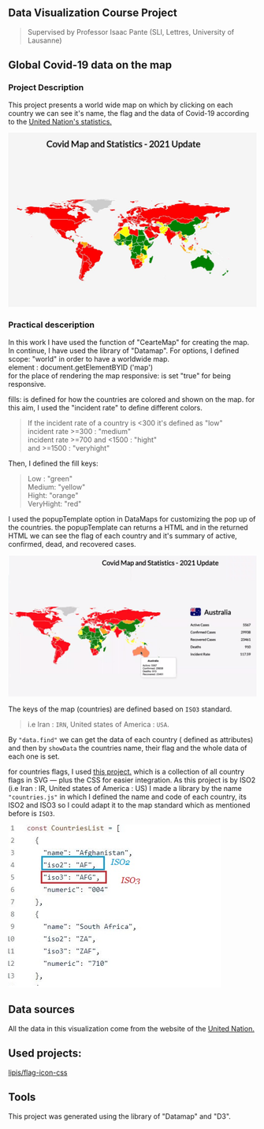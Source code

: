 ## Data Visualization Course Project
 > Supervised by Professor Isaac Pante (SLI, Lettres, University of Lausanne)
 
 

## Global Covid-19 data on the map

### Project Description 
This project presents a world wide map on which by clicking on each country we can see it's name, the flag and the data of Covid-19 according to the 
[United Nation's statistics.](https://covid-19-data.unstatshub.org/datasets/1cb306b5331945548745a5ccd290188e_2/api "United Nation's statistics")

![alt text](https://github.com/zarmise/Visualisation-2021/blob/main/general-look.JPG?raw=true)


### Practical desceription
In this work I have used the function of "CearteMap" for creating the map.  
In continue, I have used the library of "Datamap". For options, I defined scope: "world" in order to have a worldwide map.  
element : document.getElementBYID ('map')  
for the place of rendering the map responsive: is set "true" for being responsive.

fills: is defined for how the countries are colored and shown on the map. for this aim, I used the "incident rate" to define different colors.
> If the incident rate of a country is <300  it's defined as "low"  
 incident rate >=300 : "medium"  
 incident rate >=700 and <1500 : "hight"  
 and >=1500 : "veryhight" 
 
 Then,  I defined the fill keys:    
 > Low : "green"  
 > Medium: "yellow"  
 > Hight: "orange"  
 > VeryHight: "red"
 
  I used the popupTemplate option in DataMaps for customizing the pop up of the countries. 
the popupTemplate can returns a HTML and in the returned HTML we can see the flag of each country and it's summary of active, confirmed, dead, and recovered cases. 

![alt text](https://github.com/zarmise/Visualisation-2021/blob/main/hovering.png?raw=true)


The keys of the map (countries) are defined based on `ISO3` standard.
> i.e Iran : `IRN`, United states of America : `USA`.

By `"data.find"` we can get the data of each country ( defined as attributes) and then by `showData` the countries name, their flag and the whole data of each one is set.


for countries flags, I used [this project.](https://github.com/lipis/flag-icon-css "lipis/flag-icon-css") which is a collection of all country flags in SVG — plus the CSS for easier integration. As this project is by ISO2 (i.e Iran : IR, United states of America : US) I made a library by the name `"countries.js"` in which I defined the name and code of each country, its ISO2 and ISO3 so I could adapt it to the map standard which as mentioned before is `ISO3`. 

![alt text](https://github.com/zarmise/Visualisation-2021/blob/main/ISO2-ISO3.JPG?raw=true)


## Data sources
All the data in this visualization come from the website of the [United Nation.](https://covid-19-data.unstatshub.org/datasets/1cb306b5331945548745a5ccd290188e_2/api "United Nation's statistics")

## Used projects: 

[lipis/flag-icon-css](https://github.com/lipis/flag-icon-css "lipis/flag-icon-css")

## Tools
This project was generated using the library of "Datamap" and "D3".
